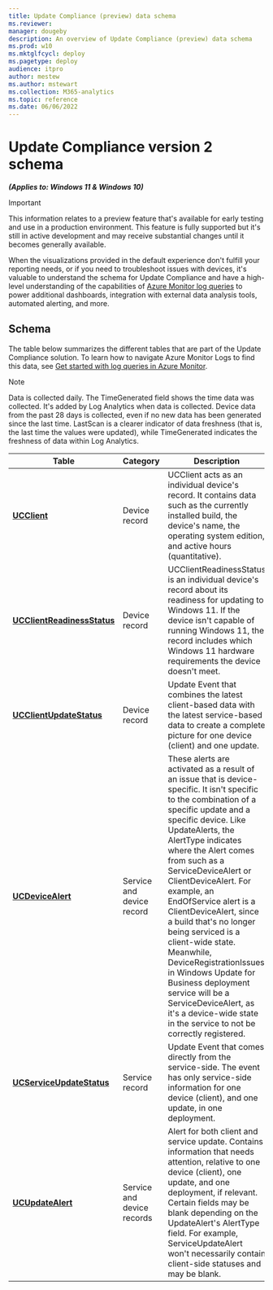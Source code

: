 ```yaml
---
title: Update Compliance (preview) data schema
ms.reviewer: 
manager: dougeby
description: An overview of Update Compliance (preview) data schema
ms.prod: w10
ms.mktglfcycl: deploy
ms.pagetype: deploy
audience: itpro
author: mestew
ms.author: mstewart
ms.collection: M365-analytics
ms.topic: reference
ms.date: 06/06/2022
---
```


# Update Compliance version 2 schema 
<!--37063317, 30141258, 37063041-->
***(Applies to: Windows 11 & Windows 10)***

> [!Important]
> This information relates to a preview feature that's available for early testing and use in a production environment. This feature is fully supported but it's still in active development and may receive substantial changes until it becomes generally available.

When the visualizations provided in the default experience don't fulfill your reporting needs, or if you need to troubleshoot issues with devices, it's valuable to understand the schema for Update Compliance and have a high-level understanding of the capabilities of [Azure Monitor log queries](/azure/azure-monitor/log-query/query-language) to power additional dashboards, integration with external data analysis tools, automated alerting, and more.

## Schema

The table below summarizes the different tables that are part of the Update Compliance solution. To learn how to navigate Azure Monitor Logs to find this data, see [Get started with log queries in Azure Monitor](/azure/azure-monitor/log-query/get-started-queries).

> [!NOTE]
> Data is collected daily. The TimeGenerated field shows the time data was collected. It's added by Log Analytics when data is collected. Device data from the past 28 days is collected, even if no new data has been generated since the last time. LastScan is a clearer indicator of data freshness (that is, the last time the values were updated), while TimeGenerated indicates the freshness of data within Log Analytics.

|Table |Category |Description |
|--|--|--|
| [**UCClient**](update-compliance-v2-schema-ucclient.md) | Device record | UCClient acts as an individual device's record. It contains data such as the currently installed build, the device's name, the operating system edition, and active hours (quantitative). |
|[**UCClientReadinessStatus**](update-compliance-v2-schema-ucclientreadinessstatus.md) | Device record | UCClientReadinessStatus is an individual device's record about its readiness for updating to Windows 11. If the device isn't capable of running Windows 11, the record includes which Windows 11 hardware requirements the device doesn't meet.|
| [**UCClientUpdateStatus**](update-compliance-v2-schema-ucclientupdatestatus.md) |  Device record |  Update Event that combines the latest client-based data with the latest service-based data to create a complete picture for one device (client) and one update. |
| [**UCDeviceAlert**](update-compliance-v2-schema-ucdevicealert.md)| Service and device record  |  These alerts are activated as a result of an issue that is device-specific. It isn't specific to the combination of a specific update and a specific device. Like UpdateAlerts, the AlertType indicates where the Alert comes from such as a ServiceDeviceAlert or ClientDeviceAlert. For example, an EndOfService alert is a ClientDeviceAlert, since a build that's no longer being serviced is a client-wide state. Meanwhile, DeviceRegistrationIssues in Windows Update for Business deployment service will be a ServiceDeviceAlert, as it's a device-wide state in the service to not be correctly registered.  |
| [**UCServiceUpdateStatus**](update-compliance-v2-schema-ucserviceupdatestatus.md) | Service record  | Update Event that comes directly from the service-side. The event has only service-side information for one device (client), and one update, in one deployment. |
| [**UCUpdateAlert**](update-compliance-v2-schema-ucupdatealert.md) | Service and device records  |  Alert for both client and service update. Contains information that needs attention, relative to one device (client), one update, and one deployment, if relevant. Certain fields may be blank depending on the UpdateAlert's AlertType field. For example, ServiceUpdateAlert won't necessarily contain client-side statuses and may be blank.  |
